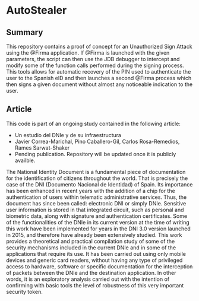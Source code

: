 # AutoStealer

## Summary

This repository contains a proof of concept for an Unauthorized Sign Attack using the @Firma application. If @Firma is launched with the given parameters, the script can then use the JDB debugger to intercept and modify some of the function calls performed during the signing process. This tools allows for automatic recovery of the PIN used to authenticate the user to the Spanish eID and then launches a second @Firma process which then signs a given document without almost any noticeable indication to the user.

## Article

This code is part of an ongoing study contained in the following article:

- Un estudio del DNIe y de su infraestructura
- Javier Correa-Marichal, Pino Caballero-Gil, Carlos Rosa-Remedios, Rames Sarwat-Shaker
- Pending publication. Repository will be updated once it is publicly availble.

The National Identity Document is a fundamental piece of documentation for the identification of citizens throughout the world. That is precisely the case of the DNI (Documento Nacional de Identidad) of Spain. Its importance has been enhanced in recent years with the addition of a chip for the authentication of users within telematic administrative services. Thus, the document has since been called: electronic DNI or simply DNIe. Sensitive user information is stored in that integrated circuit, such as personal and biometric data, along with signature and authentication certificates. Some of the functionalities of the DNIe in its current version at the time of writing this work have been implemented for years in the DNI 3.0 version launched in 2015, and therefore have already been extensively studied. This work provides a theoretical and practical compilation study of some of the security mechanisms included in the current DNIe and in some of the applications that require its use. It has been carried out using only mobile devices and generic card readers, without having any type of privileged access to hardware, software or specific documentation for the interception of packets between the DNIe and the destination application. In other words, it is an exploratory analysis carried out with the intention of confirming with basic tools the level of robustness of this very important security token.
